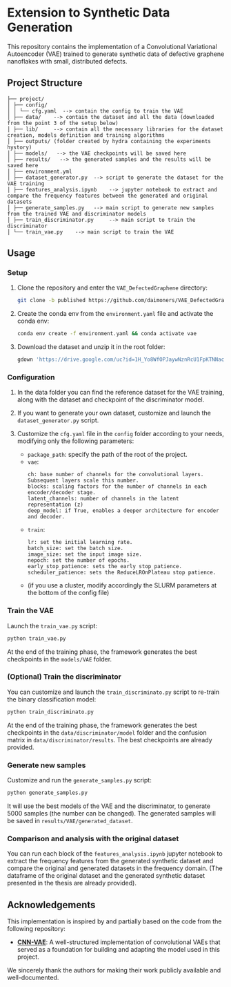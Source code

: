# Extension to Synthetic Data Generation

This repository contains the implementation of a Convolutional Variational Autoencoder (VAE) trained to generate synthetic data of defective graphene nanoflakes with small, distributed defects.

## Project Structure 
   ```
   ├── project/
   │ ├── config/ 
   │ │ └── cfg.yaml  --> contain the config to train the VAE
   │ ├── data/    --> contain the dataset and all the data (downloaded from the point 3 of the setup below)
   │ ├── lib/     --> contain all the necessary libraries for the dataset creation, models definition and training algorithms
   │ ├── outputs/ (folder created by hydra containing the experiments hystory)
   │ ├── models/   --> the VAE checkpoints will be saved here
   │ ├── results/   --> the generated samples and the results will be saved here
   │ ├── environment.yml
   │ ├── dataset_generator.py  --> script to generate the dataset for the VAE training
   │ ├── features_analysis.ipynb    --> jupyter notebook to extract and compare the frequency features between the generated and original datasets 
   │ ├── generate_samples.py   --> main script to generate new samples from the trained VAE and discriminator models
   │ ├── train_discriminator.py     --> main script to train the discriminator
   │ └── train_vae.py    --> main script to train the VAE
   ```

## Usage

### Setup
1. Clone the repository and enter the `VAE_DefectedGraphene` directory:

   ```bash
   git clone -b published https://github.com/daimoners/VAE_DefectedGraphene.git  --depth 1 && cd VAE_DefectedGraphene
   ```

2. Create the conda env from the `environment.yaml` file and activate the conda env:

   ```bash
   conda env create -f environment.yaml && conda activate vae
   ```

3. Download the dataset and unzip it in the root folder:
   ```bash
   gdown 'https://drive.google.com/uc?id=1H_Yo8WfOPJaywNznRcU1FpKTNNacXU9Q' && unzip data_chapter_7_extension.zip
   ```

### Configuration
1. In the data folder you can find the reference dataset for the VAE training, along with the dataset and checkpoint of the discriminator model.
2. If you want to generate your own dataset, customize and launch the `dataset_generator.py` script.
3. Customize the `cfg.yaml` file in the `config` folder according to your needs, modifying only the following parameters:

   * `package_path`: specify the path of the root of the project.
   * `vae`:
      ```
      ch: base number of channels for the convolutional layers. Subsequent layers scale this number.
      blocks: scaling factors for the number of channels in each encoder/decoder stage.
      latent_channels: number of channels in the latent representation (z)
      deep_model: if True, enables a deeper architecture for encoder and decoder.
      ```
   * `train`:
      ```
      lr: set the initial learning rate.
      batch_size: set the batch size.
      image_size: set the input image size.
      nepoch: set the number of epochs.
      early_stop_patience: sets the early stop patience.
      scheduler_patience: sets the ReduceLROnPlateau stop patience.
      ```
    * (if you use a cluster, modify accordingly the SLURM parameters at the bottom of the config file)


### Train the VAE

Launch the `train_vae.py` script:

   ```bash
   python train_vae.py 
   ```
At the end of the training phase, the framework generates the best checkpoints in the `models/VAE` folder.

### (Optional) Train the discriminator

You can customize and launch the `train_discriminato.py` script to re-train the binary classification model:

   ```bash
   python train_discriminato.py
   ```
At the end of the training phase, the framework generates the best checkpoints in the `data/discriminator/model` folder and the confusion matrix in `data/discriminator/results`. The best checkpoints are already provided.

### Generate new samples

Customize and run the `generate_samples.py` script:
   ```bash
   python generate_samples.py
   ```
It will use the best models of the VAE and the discriminator, to generate 5000 samples (the number can be changed). The generated samples will be saved in `results/VAE/generated_dataset`.

### Comparison and analysis with the original dataset

You can run each block of the `features_analysis.ipynb` jupyter notebook to extract the frequency features from the generated synthetic dataset and compare the original and generated datasets in the frequency domain. (The dataframe of the original dataset and the generated synthetic dataset presented in the thesis are already provided).

## Acknowledgements

This implementation is inspired by and partially based on the code from the following repository:

- [**CNN-VAE**](https://github.com/LukeDitria/CNN-VAE): A well-structured implementation of convolutional VAEs that served as a foundation for building and adapting the model used in this project.

We sincerely thank the authors for making their work publicly available and well-documented.
